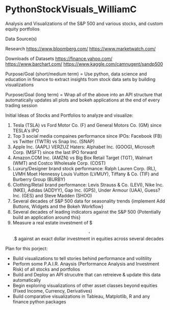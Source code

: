 # PythonStockVisuals_WilliamC
Analysis and Visualizations of the S&P 500 and various stocks, and custom equity portfolios 

Data Source(s)

Research
https://www.bloomberg.com/
https://www.marketwatch.com/

Downloads of Datasets
https://finance.yahoo.com/
https://www.barchart.com/
https://www.kaggle.com/camnugent/sandp500

Purpose/Goal (short/medium term) = Use python, data science and education in finance to extract insights from stock data sets by building visualizations

Purpose/Goal (long term) = Wrap all of the above into an API structure that automatically updates all plots and bokeh applications at the end of every trading session

Initial Ideas of Stocks and Portfolios to analyze and visualize:
1. Tesla (TSLA) vs Ford Motor Co. (F) and General Motors Co. (GM) since TESLA's IPO
2. Top 3 social media compaines performance since IPOs: Facebook (FB) vs Twitter (TWTR) vs Snap Inc. (SNAP) 
3. Apple Inc. (AAPL) VERZUZ Haters: Alphabet Inc. (GOOG), Microsoft Corp. (MSFT) since the last IPO forward 
4. Amazon.COM Inc. (AMZN) vs Big Box Retail Target (TGT), Walmart (WMT) and Costco Wholesale Corp. (COST)
5. Luxury/Designer brand stock performance: Ralph Lauren Corp. (RL), LVMH Moet Hennessy Louis Vuitton (LVMUY), Tiffany & Co. (TIF) and Burberry Group (BURBY) 
6. Clothing/Retail brand performance: Levis Strauss & Co. (LEVI), Nike Inc. (NKE), Adidas (ADDYY), Gap Inc. (GPS), Under Armour (UAA), Guess? Inc. (GES) and Steve Madden (SHOO)
7. Several decades of S&P 500 data for seasonality trends {implement Add Buttons, Widgets and the Bokeh Workflow}
8. Several decades of leading indicators against the S&P 500 {Potentially build an application around this}
9. Measure a real estate investment of $$$,$$$.$$ against an exact dollar investment in equities across several decades 

Plan for this porject:
- Build visualizations to tell stories behind performance and volitility 
- Perform some P.A.I.R. Anaysis (Performance Analysis and Investment Risk) of all stocks and portfolios
- Build and Deploy an API strucutre that can retreieve & update this data automatically 
- Begin exploring visualizations of other asset classes beyond equities (Fixed Income, Currency, Derivatives)
- Build comparative visualizations in Tableau, Matplotlib, R and any finance python packages
